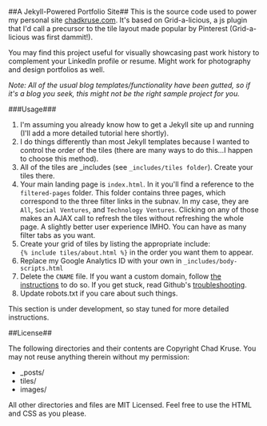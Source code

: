 ##A Jekyll-Powered Portfolio Site##
This is the source code used to power my personal site [chadkruse.com](http://www.chadkruse.com). It's based on Grid-a-licious, a js plugin that I'd call a precursor to the tile layout made popular by Pinterest (Grid-a-licious was first dammit!).

You may find this project useful for visually showcasing past work history to complement your LinkedIn profile or resume. Might work for photography and design portfolios as well.

*Note: All of the usual blog templates/functionality have been gutted, so if it's a blog you seek, this might not be the right sample project for you.*

###Usage###
1. I'm assuming you already know how to get a Jekyll site up and running (I'll add a more detailed tutorial here shortly).
2. I do things differently than most Jekyll templates because I wanted to control the order of the tiles (there are many ways to do this…I happen to choose this method). 
3. All of the tiles are _includes (see `_includes/tiles folder`). Create your tiles there.
3. Your main landing page is `index.html`. In it you'll find a reference to the `filtered-pages` folder. This folder contains three pages, which correspond to the three filter links in the subnav. In my case, they are `All`, `Social Ventures`, and `Technology Ventures`. Clicking on any of those makes an AJAX call to refresh the tiles without refreshing the whole page. A slightly better user experience IMHO. You can have as many filter tabs as you want.
4. Create your grid of tiles by listing the appropriate include:  
`{% include tiles/about.html %}` in the order you want them to appear.
5. Replace my Google Analytics ID with your own in `_includes/body-scripts.html`
6. Delete the `CNAME` file. If you want a custom domain, follow [the instructions](https://help.github.com/articles/setting-up-a-custom-domain-with-pages) to do so. If you get stuck, read Github's [troubleshooting](suggestions).
7. Update robots.txt if you care about such things.

This section is under development, so stay tuned for more detailed instructions.


##License##

The following directories and their contents are Copyright Chad Kruse. You may not reuse anything therein without my permission:

* _posts/
* tiles/
* images/

All other directories and files are MIT Licensed. Feel free to use the HTML and CSS as you please.